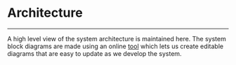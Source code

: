 # Architecture
___
A high level view of the system architecture is maintained here. The system block diagrams are made using an online [tool](https://draw.io) which lets us create editable diagrams that are easy to update as we develop the system. 